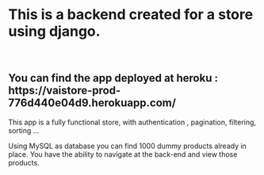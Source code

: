 <h1>This is a backend created for a store using django.</h1> <br/>
<h2>You can find the app deployed at heroku : https://vaistore-prod-776d440e04d9.herokuapp.com/</h2>

<p>This app is a fully functional store, with authentication , pagination, filtering, sorting ...</p>
<p>Using MySQL as database you can find 1000 dummy products already in place. You have the ability to navigate at the back-end and view those products.</p>
<br/>
